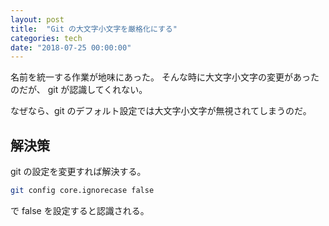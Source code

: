```yaml
---
layout: post
title:  "Git の大文字小文字を厳格化にする"
categories: tech
date: "2018-07-25 00:00:00"
---
```


名前を統一する作業が地味にあった。
そんな時に大文字小文字の変更があったのだが、 git が認識してくれない。

なぜなら、git のデフォルト設定では大文字小文字が無視されてしまうのだ。

## 解決策

git の設定を変更すれば解決する。

```bash
git config core.ignorecase false
```

で false を設定すると認識される。
